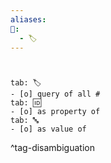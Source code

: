 ```yaml
---
aliases: 
📁:
  - 🏷️
---
```

# 

```tabs
tab: 🏷️
- [o] query of all #
tab: 🆔
- [o] as property of
tab: 🔤
- [o] as value of 
```

^tag-disambiguation